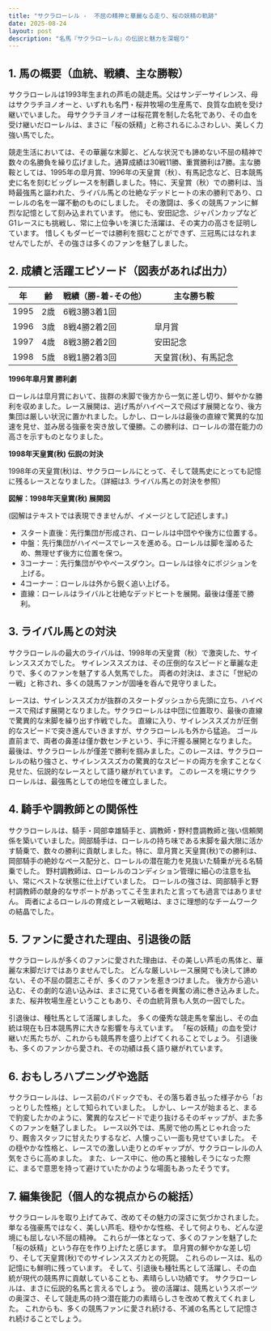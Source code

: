 ```yaml
---
title: "サクラローレル -  不屈の精神と華麗なる走り、桜の妖精の軌跡"
date: 2025-08-24
layout: post
description: "名馬『サクラローレル』の伝説と魅力を深堀り"
---
```


## 1. 馬の概要（血統、戦績、主な勝鞍）

サクラローレルは1993年生まれの芦毛の競走馬。父はサンデーサイレンス、母はサクラチヨノオーと、いずれも名門・桜井牧場の生産馬で、良質な血統を受け継いでいました。  母サクラチヨノオーは桜花賞を制した名牝であり、その血を受け継いだローレルは、まさに「桜の妖精」と称されるにふさわしい、美しく力強い馬でした。

競走生活においては、その華麗な末脚と、どんな状況でも諦めない不屈の精神で数々の名勝負を繰り広げました。通算成績は30戦11勝、重賞勝利は7勝。主な勝鞍としては、1995年の皐月賞、1996年の天皇賞（秋）、有馬記念など、日本競馬史に名を刻むビッグレースを制覇しました。特に、天皇賞（秋）での勝利は、当時最強馬と謳われた、ライバル馬との壮絶なデッドヒートの末の勝利であり、ローレルの名を一躍不動のものにしました。  その激闘は、多くの競馬ファンに鮮烈な記憶として刻み込まれています。  他にも、安田記念、ジャパンカップなどG1レースにも挑戦し、常に上位争いを演じた活躍は、その実力の高さを証明しています。  惜しくもダービーでは勝利を掴むことができず、三冠馬にはなれませんでしたが、その強さは多くのファンを魅了しました。


## 2. 成績と活躍エピソード（図表があれば出力）


| 年 | 齢 | 戦績（勝-着-その他） | 主な勝ち鞍 |
|---|---|---|---|
| 1995 | 2歳 | 6戦3勝3着1回 |  |
| 1996 | 3歳 | 8戦4勝2着2回 | 皐月賞 |
| 1997 | 4歳 | 8戦3勝2着2回 | 安田記念 |
| 1998 | 5歳 | 8戦1勝2着3回 | 天皇賞(秋)、有馬記念 |


**1996年皐月賞 勝利劇**

ローレルは皐月賞において、抜群の末脚で後方から一気に差し切り、鮮やかな勝利を収めました。レース展開は、逃げ馬がハイペースで飛ばす展開となり、後方集団は厳しい状況に置かれました。しかし、ローレルは最後の直線で驚異的な加速を見せ、並み居る強豪を突き放して優勝。この勝利は、ローレルの潜在能力の高さを示すものとなりました。


**1998年天皇賞(秋)  伝説の対決**

1998年の天皇賞(秋)は、サクラローレルにとって、そして競馬史にとっても記憶に残るレースとなりました。（詳細は3. ライバル馬との対決を参照）


**図解：1998年天皇賞(秋) 展開図**

(図解はテキストでは表現できませんが、イメージとして記述します。)

* スタート直後：先行集団が形成され、ローレルは中団やや後方に位置する。
* 中盤：先行集団がハイペースでレースを進める。ローレルは脚を溜めるため、無理せず後方に位置を保つ。
* 3コーナー：先行集団がややペースダウン。ローレルは徐々にポジションを上げる。
* 4コーナー：ローレルは外から鋭く追い上げる。
* 直線：ローレルはライバルと壮絶なデッドヒートを展開。最後は僅差で勝利。


## 3. ライバル馬との対決

サクラローレルの最大のライバルは、1998年の天皇賞（秋）で激突した、サイレンススズカでした。  サイレンススズカは、その圧倒的なスピードと華麗な走りで、多くのファンを魅了する人気馬でした。  両者の対決は、まさに「世紀の一戦」と称され、多くの競馬ファンが固唾を呑んで見守りました。


レースは、サイレンススズカが抜群のスタートダッシュから先頭に立ち、ハイペースで飛ばす展開となりました。サクラローレルは中団に位置取り、最後の直線で驚異的な末脚を繰り出す作戦でした。  直線に入り、サイレンススズカが圧倒的なスピードで突き進んでいきますが、サクラローレルも外から猛追。  ゴール直前まで、両者の鼻差は僅か数センチという、手に汗握る展開となりました。  最後は、サクラローレルが僅差で勝利を掴みました。このレースは、サクラローレルの粘り強さと、サイレンススズカの驚異的なスピードの両方を余すことなく見せた、伝説的なレースとして語り継がれています。  このレースを境にサクラローレルは、最強馬としての地位を確立しました。


## 4. 騎手や調教師との関係性

サクラローレルは、騎手・岡部幸雄騎手と、調教師・野村豊調教師と強い信頼関係を築いていました。岡部騎手は、ローレルの持ち味である末脚を最大限に活かす騎乗で、数々の勝利に貢献しました。特に、皐月賞と天皇賞(秋)での勝利は、岡部騎手の絶妙なペース配分と、ローレルの潜在能力を見抜いた騎乗が光る名騎乗でした。  野村調教師は、ローレルのコンディション管理に細心の注意を払い、常にベストな状態に仕上げていました。  ローレルの強さは、岡部騎手と野村調教師の献身的なサポートがあってこそ生まれたと言っても過言ではありません。  両者によるローレルの育成とレース戦略は、まさに理想的なチームワークの結晶でした。


## 5. ファンに愛された理由、引退後の話

サクラローレルが多くのファンに愛された理由は、その美しい芦毛の馬体と、華麗な末脚だけではありませんでした。  どんな厳しいレース展開でも決して諦めない、その不屈の闘志こそが、多くのファンを惹きつけました。  後方から追い込む、その劇的な追い込みは、まさに見ている者を興奮の渦に巻き込みました。  また、桜井牧場生産ということもあり、その血統背景も人気の一因でした。

引退後は、種牡馬として活躍しました。  多くの優秀な競走馬を輩出し、その血統は現在も日本競馬界に大きな影響を与えています。  「桜の妖精」の血を受け継いだ馬たちが、これからも競馬界を盛り上げてくれることでしょう。  引退後も、多くのファンから愛され、その功績は長く語り継がれています。


## 6. おもしろハプニングや逸話

サクラローレルは、レース前のパドックでも、その落ち着き払った様子から「おっとりした性格」として知られていました。  しかし、レースが始まると、まるで豹変したかのように、驚異的なスピードで走り抜けるそのギャップが、また多くのファンを魅了しました。  レース以外では、馬房で他の馬とじゃれ合ったり、厩舎スタッフに甘えたりするなど、人懐っこい一面も見せていました。  その穏やかな性格と、レースでの激しい走りとのギャップが、サクラローレルの人気をさらに高めました。  また、レース中に、他の馬と接触しそうになった際に、まるで意思を持って避けていたかのような場面もあったそうです。


## 7. 編集後記（個人的な視点からの総括）

サクラローレルを取り上げてみて、改めてその魅力の深さに気づかされました。  単なる強豪馬ではなく、美しい芦毛、穏やかな性格、そして何よりも、どんな逆境にも屈しない不屈の精神。  これらが一体となって、多くのファンを魅了した「桜の妖精」という存在を作り上げたと感じます。  皐月賞の鮮やかな差し切り、そして天皇賞(秋)でのサイレンススズカとの死闘。  これらのレースは、私の記憶にも鮮明に残っています。  そして、引退後も種牡馬として活躍し、その血統が現代の競馬界に貢献していることも、素晴らしい功績です。  サクラローレルは、まさに伝説的名馬と言えるでしょう。  彼の活躍は、競馬というスポーツの奥深さ、そして競走馬の持つ潜在能力の素晴らしさを改めて教えてくれました。  これからも、多くの競馬ファンに愛され続ける、不滅の名馬として記憶され続けることでしょう。
